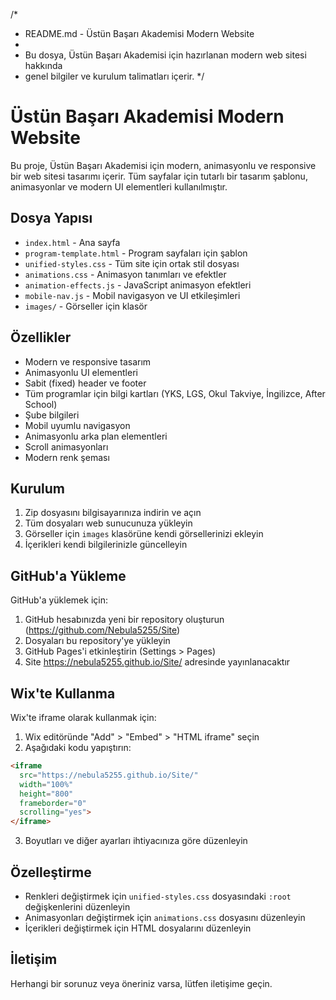 /* 
 * README.md - Üstün Başarı Akademisi Modern Website
 * 
 * Bu dosya, Üstün Başarı Akademisi için hazırlanan modern web sitesi hakkında
 * genel bilgiler ve kurulum talimatları içerir.
 */

# Üstün Başarı Akademisi Modern Website

Bu proje, Üstün Başarı Akademisi için modern, animasyonlu ve responsive bir web sitesi tasarımı içerir. Tüm sayfalar için tutarlı bir tasarım şablonu, animasyonlar ve modern UI elementleri kullanılmıştır.

## Dosya Yapısı

- `index.html` - Ana sayfa
- `program-template.html` - Program sayfaları için şablon
- `unified-styles.css` - Tüm site için ortak stil dosyası
- `animations.css` - Animasyon tanımları ve efektler
- `animation-effects.js` - JavaScript animasyon efektleri
- `mobile-nav.js` - Mobil navigasyon ve UI etkileşimleri
- `images/` - Görseller için klasör

## Özellikler

- Modern ve responsive tasarım
- Animasyonlu UI elementleri
- Sabit (fixed) header ve footer
- Tüm programlar için bilgi kartları (YKS, LGS, Okul Takviye, İngilizce, After School)
- Şube bilgileri
- Mobil uyumlu navigasyon
- Animasyonlu arka plan elementleri
- Scroll animasyonları
- Modern renk şeması

## Kurulum

1. Zip dosyasını bilgisayarınıza indirin ve açın
2. Tüm dosyaları web sunucunuza yükleyin
3. Görseller için `images` klasörüne kendi görsellerinizi ekleyin
4. İçerikleri kendi bilgilerinizle güncelleyin

## GitHub'a Yükleme

GitHub'a yüklemek için:

1. GitHub hesabınızda yeni bir repository oluşturun (https://github.com/Nebula5255/Site)
2. Dosyaları bu repository'ye yükleyin
3. GitHub Pages'i etkinleştirin (Settings > Pages)
4. Site https://nebula5255.github.io/Site/ adresinde yayınlanacaktır

## Wix'te Kullanma

Wix'te iframe olarak kullanmak için:

1. Wix editöründe "Add" > "Embed" > "HTML iframe" seçin
2. Aşağıdaki kodu yapıştırın:

```html
<iframe 
  src="https://nebula5255.github.io/Site/" 
  width="100%" 
  height="800" 
  frameborder="0" 
  scrolling="yes">
</iframe>
```

3. Boyutları ve diğer ayarları ihtiyacınıza göre düzenleyin

## Özelleştirme

- Renkleri değiştirmek için `unified-styles.css` dosyasındaki `:root` değişkenlerini düzenleyin
- Animasyonları değiştirmek için `animations.css` dosyasını düzenleyin
- İçerikleri değiştirmek için HTML dosyalarını düzenleyin

## İletişim

Herhangi bir sorunuz veya öneriniz varsa, lütfen iletişime geçin.
